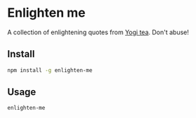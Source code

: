 # Enlighten me

A collection of enlightening quotes from [Yogi tea](https://www.yogiproducts.com/inspirations/). Don't abuse!

## Install

```bash
npm install -g enlighten-me
```

## Usage

```bash
enlighten-me
```

